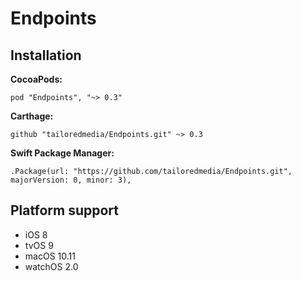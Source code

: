 # Endpoints

## Installation

**CocoaPods:**

```
pod "Endpoints", "~> 0.3"
```

**Carthage:**

```
github "tailoredmedia/Endpoints.git" ~> 0.3
```

**Swift Package Manager:**

```
.Package(url: "https://github.com/tailoredmedia/Endpoints.git", majorVersion: 0, minor: 3),
```

## Platform support

- iOS 8
- tvOS 9
- macOS 10.11
- watchOS 2.0
